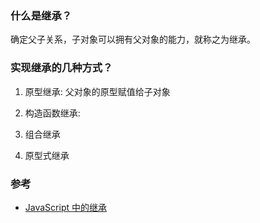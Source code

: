 ### 什么是继承？
确定父子关系，子对象可以拥有父对象的能力，就称之为继承。

### 实现继承的几种方式？  
1. 原型继承: 父对象的原型赋值给子对象  

2. 构造函数继承: 
3. 组合继承  
4. 原型式继承



### 参考  
- [JavaScript 中的继承](https://developer.mozilla.org/zh-CN/docs/Learn/JavaScript/Objects/Inheritance)